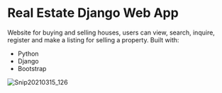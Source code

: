 # Real Estate Django Web App

Website for buying and selling houses, users can view, search, inquire, register and make a listing for selling a property.
Built with:

* Python 
* Django 
* Bootstrap 



![Snip20210315_126](https://user-images.githubusercontent.com/77267248/111375034-7a54c100-86a6-11eb-9d29-df301bcbb705.png)
